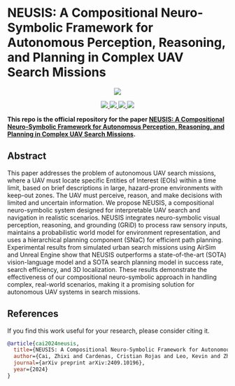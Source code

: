# NEUSIS: A Compositional Neuro-Symbolic Framework for Autonomous Perception, Reasoning, and Planning in Complex UAV Search Missions

<div align="center">
    <img src="assets/teaser.svg">
    <p></p>
</div>

<div align="center">
    <a href="https://github.com/ControlNet/NEUSIS/issues">
        <img src="https://img.shields.io/github/issues/ControlNet/NEUSIS?style=flat-square">
    </a>
    <a href="https://github.com/ControlNet/NEUSIS/network/members">
        <img src="https://img.shields.io/github/forks/ControlNet/NEUSIS?style=flat-square">
    </a>
    <a href="https://github.com/ControlNet/NEUSIS/stargazers">
        <img src="https://img.shields.io/github/stars/ControlNet/NEUSIS?style=flat-square">
    </a>
    <a href="https://arxiv.org/abs/2409.10196">
        <img src="https://img.shields.io/badge/arXiv-2409.10196-b31b1b.svg?style=flat-square">
    </a>
</div>


**This repo is the official repository for the paper [NEUSIS: A Compositional Neuro-Symbolic Framework for Autonomous Perception, Reasoning, and Planning in Complex UAV Search Missions](https://arxiv.org/abs/2409.10196).**

## Abstract

This paper addresses the problem of autonomous UAV search missions, where a UAV must locate specific Entities of Interest (EOIs) within a time limit, based on brief descriptions in large, hazard-prone environments with keep-out zones. The UAV must perceive, reason, and make decisions with limited and uncertain information. We propose NEUSIS, a compositional neuro-symbolic system designed for interpretable UAV search and navigation in realistic scenarios. NEUSIS integrates neuro-symbolic visual perception, reasoning, and grounding (GRiD) to process raw sensory inputs, maintains a probabilistic world model for environment representation, and uses a hierarchical planning component (SNaC) for efficient path planning. Experimental results from simulated urban search missions using AirSim and Unreal Engine show that NEUSIS outperforms a state-of-the-art (SOTA) vision-language model and a SOTA search planning model in success rate, search efficiency, and 3D localization. These results demonstrate the effectiveness of our compositional neuro-symbolic approach in handling complex, real-world scenarios, making it a promising solution for autonomous UAV systems in search missions.

## References
If you find this work useful for your research, please consider citing it.

```bibtex
@article{cai2024neusis,
  title={NEUSIS: A Compositional Neuro-Symbolic Framework for Autonomous Perception, Reasoning, and Planning in Complex UAV Search Missions},
  author={Cai, Zhixi and Cardenas, Cristian Rojas and Leo, Kevin and Zhang, Chenyuan and Backman, Kal and Li, Hanbing and Li, Boying and Ghorbanali, Mahsa and Datta, Stavya and Qu, Lizhen and Santiago, Julian Gutierrez and Ignatiev, Alexey and Li, Yuan-Fang and Vered, Mor and Stuckey, Peter J. and Garcia de la Banda, Maria and Rezatofighi, Hamid},
  journal={arXiv preprint arXiv:2409.10196},
  year={2024}
}
```
